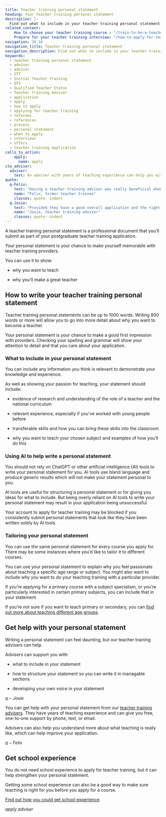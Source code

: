 ```yaml
---
title: Teacher training personal statement
heading: Your teacher training personal statement
description: |-
  Find out what to include in your teacher training personal statement when you apply for a course leading to qualified teacher status (QTS) or a PGCE.
related_content:
    How to choose your teacher training course : "/train-to-be-a-teacher/how-to-choose-your-teacher-training-course"
    Prepare for your teacher training interview: "/how-to-apply-for-teacher-training/teacher-training-interview"
navigation: 30.10
navigation_title: Teacher training personal statement
navigation_description: Find out what to include in your teacher training personal statement.
keywords:
  - teacher training personal statement
  - adviser
  - advisor
  - ITT
  - Initial Teacher Training
  - QTS
  - Qualified Teacher Status
  - Teacher Training Adviser
  - application
  - apply
  - how to apply
  - applying for teacher training
  - referees
  - references
  - process
  - personal statement
  - when to apply
  - interviews
  - offers
  - teacher training application
calls_to_action:
    apply:
      name: apply
cta_adviser:
  adviser:
    text: An adviser with years of teaching experience can help you with your personal statement. Chat by phone, text or email, as little or as often as you need.
quote:
  q-Felix:
    text: "Having a teacher training adviser was really beneficial when editing my personal statement and preparing for interviews. My top tips for the application process would be to get an adviser, and to think about what transferrable skills you have when writing your personal statement and answering interview questions."
    name: "Felix, former teacher trainee"
    classes: quote--indent
  q-Josie: 
    text: "Provided they have a good overall application and the right qualifications, most candidates who come to us for help with their personal statement will go on to get an interview." 
    name: "Josie, teacher training adviser" 
    classes: quote--indent 
---
```



A teacher training personal statement is a professional document that you’ll submit as part of your postgraduate teacher training application.

Your personal statement is your chance to make yourself memorable with teacher training providers.

You can use it to show:

* why you want to teach  

* why you’ll make a great teacher  

## How to write your teacher training personal statement

Teacher training personal statements can be up to 1000 words. Writing 800 words or more will allow you to go into more detail about why you want to become a teacher.

Your personal statement is your chance to make a good first impression with providers. Checking your spelling and grammar will show your attention to detail and that you care about your application.

### What to include in your personal statement

You can include any information you think is relevant to demonstrate your knowledge and experience.

As well as showing your passion for teaching, your statement should include:

* evidence of research and understanding of the role of a teacher and the national curriculum

* relevant experience, especially if you've worked with young people before

* transferable skills and how you can bring these skills into the classroom

* why you want to teach your chosen subject and examples of how you’ll do this

### Using AI to help write a personal statement

You should not rely on ChatGPT or other artificial intelligence (AI) tools to write your personal statement for you. AI tools use bland language and produce generic results which will not make your statement personal to you.

AI tools are useful for structuring a personal statement or for giving you ideas for what to include. But being overly reliant on AI tools to write your personal statement may result in your application being unsuccessful.

Your account to apply for teacher training may be blocked if you consistently submit personal statements that look like they have been written solely by AI tools.

### Tailoring your personal statement

You can use the same personal statement for every course you apply for. There may be some instances where you’d like to tailor it to different courses.

You can use your personal statement to explain why you feel passionate about teaching a specific age range or subject. You might also want to include why you want to do your teaching training with a particular provider.

If you’re applying for a primary course with a subject specialism, or you’re particularly interested in certain primary subjects, you can include that in your statement.

If you’re not sure if you want to teach primary or secondary, you can [find out more about teaching different age groups](/life-as-a-teacher/age-groups-and-specialisms/age-groups-you-could-teach).

## Get help with your personal statement

Writing a personal statement can feel daunting, but our teacher training advisers can help. 

Advisers can support you with:

* what to include in your statement

* how to structure your statement so you can write it in managable sections

* developing your own voice in your statement  

$q-Josie$ 

You can get help with your personal statement from our [teacher training advisers](/teacher-training-advisers). They have years of teaching experience and can give you free, one-to-one support by phone, text, or email.

Advisers can also help you understand more about what teaching is really like, which can help improve your application.

$q-Felix$

## Get school experience

You do not need school experience to apply for teacher training, but it can help strengthen your personal statement.

Getting some school experience can also be a good way to make sure teaching is right for you before you apply for a course.

[Find out how you could get school experience](/train-to-be-a-teacher/get-school-experience).

$apply$
$adviser$

